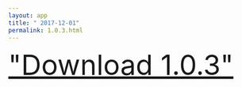 ```yaml
---
layout: app
title: " 2017-12-01"
permalink: 1.0.3.html
---
```

<div class="pure-g">
    <div class="pure-u-1-1" style="font-size: 4em">
        <a class="pure-button-primary" href="itms-services://?action=download-manifest&url=https%3A%2F%2Flitsungyisigono.github.io%2FTestScript%2Fmanifests%2F1.0.3.plist"><i class="fa fa-download" aria-hidden="true"></i>"Download  1.0.3"</a>
    </div>
</div>